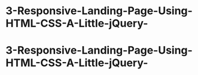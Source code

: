 # 3-Responsive-Landing-Page-Using-HTML-CSS-A-Little-jQuery-
# 3-Responsive-Landing-Page-Using-HTML-CSS-A-Little-jQuery-
